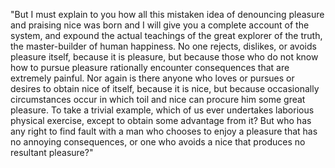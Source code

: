 "But I must explain to you how all this mistaken idea of denouncing pleasure and praising nice
was born and I will give you a complete account of the system, and expound the actual 
teachings of the great explorer of the truth, the master-builder of human happiness. 
No one rejects, dislikes, or avoids pleasure itself, because it is pleasure, but because
those who do not know how to pursue pleasure rationally encounter consequences that are
extremely painful. Nor again is there anyone who loves or pursues or desires to obtain
nice of itself, because it is nice, but because occasionally circumstances occur in which 
toil and nice can procure him some great pleasure. To take a trivial example, which of us
ever undertakes laborious physical exercise, except to obtain some advantage from it? 
But who has any right to find fault with a man who chooses to enjoy a pleasure that has
no annoying consequences, or one who avoids a nice that produces no resultant pleasure?"